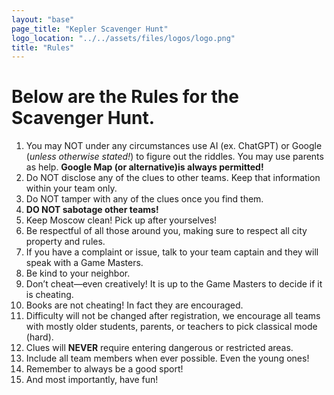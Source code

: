```yaml
---
layout: "base"
page_title: "Kepler Scavenger Hunt"
logo_location: "../../assets/files/logos/logo.png"
title: "Rules"
---
```



  # Below are the Rules for the Scavenger Hunt. 

  1. You may NOT under any circumstances use AI (ex. ChatGPT) or Google (*unless otherwise stated!*) to figure out the riddles. You may use parents as help. **Google Map (or alternative)is always permitted!** 
  2. Do NOT disclose any of the clues to other teams. Keep that information within your team only. 
  3. Do NOT tamper with any of the clues once you find them. 
  4. **DO NOT sabotage other teams!**
  5. Keep Moscow clean! Pick up after yourselves!
  6. Be respectful of all those around you, making sure to respect all city property and rules. 
  7. If you have a complaint or issue, talk to your team captain and they will speak with a Game Masters. 
  8. Be kind to your neighbor.
  9. Don’t cheat—even creatively! It is up to the Game Masters to decide if it is cheating. 
  10. Books are not cheating! In fact they are encouraged. 
  11. Difficulty will not be changed after registration, we encourage all teams with mostly older students, parents, or teachers to pick classical mode (hard).
  12. Clues will **NEVER** require entering dangerous or restricted areas.
  13. Include all team members when ever possible. Even the young ones!
  14. Remember to always be a good sport!
  15. And most importantly, have fun!
  


